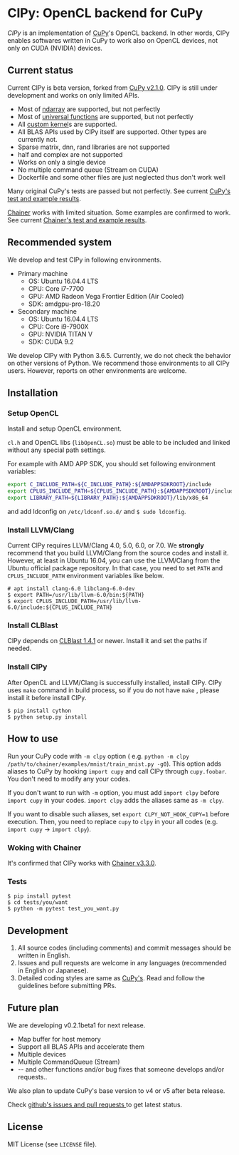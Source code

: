 # ClPy: OpenCL backend for CuPy

*ClPy* is an implementation of [CuPy](https://cupy.chainer.org/)'s OpenCL backend.
In other words, ClPy enables softwares written in CuPy to work also on OpenCL devices, not only on CUDA (NVIDIA) devices.

## Current status

Current ClPy is beta version, forked from [CuPy v2.1.0](https://github.com/cupy/cupy/releases/tag/v2.1.0).
ClPy is still under development and works on only limited APIs.

* Most of [ndarray](https://docs-cupy.chainer.org/en/v2.5.0/reference/ndarray.html) are supported, but not perfectly
* Most of [universal functions](https://docs-cupy.chainer.org/en/v2.5.0/reference/ufunc.html) are supported, but not perfectly
* All [custom kernel](https://docs-cupy.chainer.org/en/v2.5.0/reference/kernel.html)s are supported.
* All BLAS APIs used by ClPy itself are supported. Other types are currently not.
* Sparse matrix, dnn, rand libraries are not supported
* half and complex are not supported
* Works on only a single device
* No multiple command queue (Stream on CUDA)
* Dockerfile and some other files are just neglected thus don't work well

Many original CuPy's tests are passed but not perfectly. See current [CuPy's test and example results](https://github.com/fixstars/ClPy/wiki/cupy_test_example_results).

[Chainer](https://chainer.org/) works with limited situation.
Some examples are confirmed to work. See current [Chainer's test and example results](https://github.com/fixstars/ClPy/wiki/chainer_test_example_results).

## Recommended system

We develop and test ClPy in following environments.

* Primary machine
	* OS: Ubuntu 16.04.4 LTS
	* CPU: Core i7-7700
	* GPU: AMD Radeon Vega Frontier Edition (Air Cooled)
	* SDK: amdgpu-pro-18.20
* Secondary machine
	* OS: Ubuntu 16.04.4 LTS
	* CPU: Core i9-7900X
	* GPU: NVIDIA TITAN V
	* SDK: CUDA 9.2

We develop ClPy with Python 3.6.5. Currently, we do not check the behavior on other versions of Python.
We recommend those environments to all ClPy users. However, reports on other environments are welcome.

## Installation

### Setup OpenCL

Install and setup OpenCL environment.

`cl.h` and OpenCL libs (`libOpenCL.so`) must be able to be included and linked without any special path settings.

For example with AMD APP SDK, you should set following environment variables:

```sh
export C_INCLUDE_PATH=${C_INCLUDE_PATH}:${AMDAPPSDKROOT}/include
export CPLUS_INCLUDE_PATH=${CPLUS_INCLUDE_PATH}:${AMDAPPSDKROOT}/include
export LIBRARY_PATH=${LIBRARY_PATH}:${AMDAPPSDKROOT}/lib/x86_64
```

and add ldconfig on `/etc/ldconf.so.d/` and `$ sudo ldconfig`.

### Install LLVM/Clang

Current ClPy requires LLVM/Clang 4.0, 5.0, 6.0, or 7.0.
We **strongly** recommend that you build LLVM/Clang from the source codes and install it.
However, at least in Ubuntu 16.04, you can use the LLVM/Clang from the Ubuntu official package repository.
In that case, you need to set `PATH` and `CPLUS_INCLUDE_PATH` environment variables like below.

```console
# apt install clang-6.0 libclang-6.0-dev
$ export PATH=/usr/lib/llvm-6.0/bin:${PATH}
$ export CPLUS_INCLUDE_PATH=/usr/lib/llvm-6.0/include:${CPLUS_INCLUDE_PATH}
```

### Install CLBlast

ClPy depends on [CLBlast 1.4.1](https://github.com/CNugteren/CLBlast/releases/tag/1.4.1) or newer.
Install it and set the paths if needed.

### Install ClPy

After OpenCL and LLVM/Clang is successfully installed, install ClPy.
ClPy uses `make` command in build process, so if you do not have `make` , please install it before install ClPy.

```console
$ pip install cython
$ python setup.py install
```

## How to use

Run your CuPy code with `-m clpy` option ( e.g. `python -m clpy /path/to/chainer/examples/mnist/train_mnist.py -g0`).
This option adds aliases to CuPy by hooking `import cupy` and call ClPy through `cupy.foobar`.
You don't need to modify any your codes.

If you don't want to run with `-m` option, you must add `import clpy` before `import cupy` in your codes.
`import clpy` adds the aliases same as `-m clpy`.

If you want to disable such aliases, set `export CLPY_NOT_HOOK_CUPY=1` before execution.
Then, you need to replace `cupy` to `clpy` in your all codes (e.g. `import cupy` -> `import clpy`).

### Woking with Chainer

It's confirmed that ClPy works with [Chainer v3.3.0](https://github.com/chainer/chainer/tree/v3.3.0).

### Tests

```console
$ pip install pytest
$ cd tests/you/want
$ python -m pytest test_you_want.py
```

## Development

1. All source codes (including comments) and commit messages should be written in English.
2. Issues and pull requests are welcome in any languages (recommended in English or Japanese).
3. Detailed coding styles are same as [CuPy's](https://docs-cupy.chainer.org/en/stable/contribution.html#coding-guidelines). Read and follow the guidelines before submitting PRs.

## Future plan

We are developing v0.2.1beta1 for next release.

* Map buffer for host memory
* Support all BLAS APIs and accelerate them
* Multiple devices
* Multiple CommandQueue (Stream)
* -- and other functions and/or bug fixes that someone develops and/or requests..

We also plan to update CuPy's base version to v4 or v5 after beta release.

Check [github's issues and pull requests ](https://github.com/fixstars/clpy/issues) to get latest status.

## License

MIT License (see `LICENSE` file).
